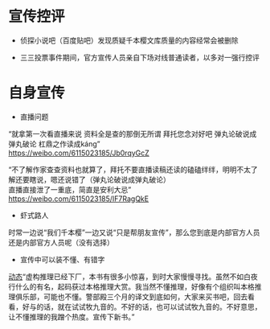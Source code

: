 宣传控评
===

* 侦探小说吧（百度贴吧）发现质疑千本樱文库质量的内容经常会被删除 <br> 

* 三三投票事件期间，官方宣传人员亲自下场对线普通读者，以多对一强行控评 <br> 


自身宣传
===

* 直播问题<br> 


“就拿第一次看直播来说 资料全是查的那倒无所谓 拜托您念对好吧 弹丸论破说成弹丸破论 杠鼎之作读成káng” <br> 
https://weibo.com/6115023185/Jb0rqyGcZ <br> 

“不了解作家查查资料也就算了，拜托不要直播读稿还读的磕磕绊绊，明明不太了解还要瞎说，嗯还说错了（弹丸论破说成弹丸破论）<br> 
直播直接泄了一重底，简直是安利大忌”<br> 
https://weibo.com/6115023185/IF7RagQkE <br> 

* 虾式路人<br> 

时常一边说“我们千本樱”一边又说“只是帮朋友宣传”，那么您到底是内部官方人员还是内部官方人员呢（没有选择）<br> 


* 宣传中可以装不懂、有错字<br> 

[动态](https://www.douban.com/people/38074203/status/2305625404/)“虚构推理已经下厂，本书有很多小惊喜，到时大家慢慢寻找。虽然不如白夜行什么的有名，起码获过本格推理大赏。我当然不懂推理，好像有个组织叫本格推理俱乐部，可能也不懂。警部殿三个月的译文到底如何，大家来买书吧，回去看看，好与的话，就在试试牧九音的。不好的话，也可以试试牧九音的。不好意思，让不懂推理的我蹭个热度。宣传下新书。”<br> 
